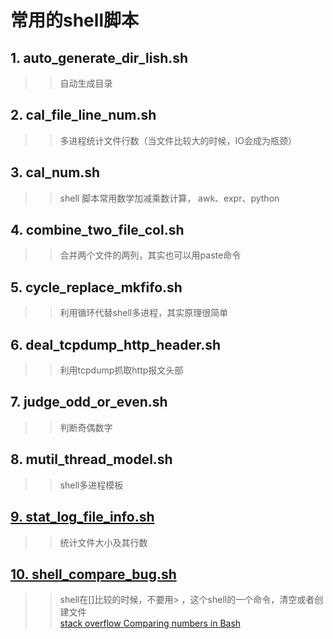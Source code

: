 

常用的shell脚本
===========================


## 1. auto_generate_dir_lish.sh
>>自动生成目录

## 2. cal_file_line_num.sh
>>多进程统计文件行数（当文件比较大的时候，IO会成为瓶颈）   
 
## 3. cal_num.sh
>>shell 脚本常用数学加减乘数计算， awk、expr、python
 
## 4. combine_two_file_col.sh
>>合并两个文件的两列，其实也可以用paste命令

## 5. cycle_replace_mkfifo.sh
>>利用循环代替shell多进程，其实原理很简单

## 6. deal_tcpdump_http_header.sh
>>利用tcpdump抓取http报文头部

## 7. judge_odd_or_even.sh
>>判断奇偶数字

## 8. mutil_thread_model.sh
>>shell多进程模板

## [9. stat_log_file_info.sh](https://github.com/lotluck/shell/blob/master/shell_script/stat_log_file_info.sh)
>>统计文件大小及其行数

## [10. shell_compare_bug.sh](https://github.com/lotluck/shell/blob/master/shell_script/shell_compare_bug.sh)
>>shell在[]比较的时候，不要用> ，这个shell的一个命令，清空或者创建文件<br>
>>[stack overflow Comparing numbers in Bash](https://stackoverflow.com/questions/18668556/comparing-numbers-in-bash)

